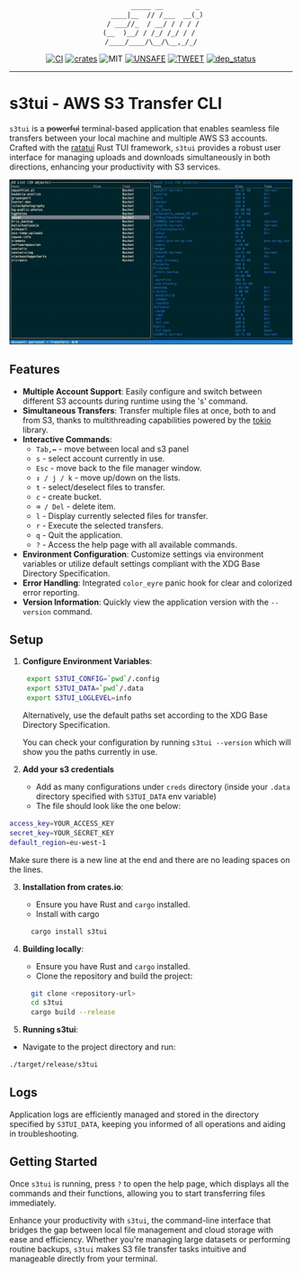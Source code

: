 <div style="text-align: center;">

            _____ __        _ 
       ____|__  // /___  __(_)
      / ___//_  / __/ / / / / 
     (__  )__/ / /_/ /_/ / /  
    /____/____/\__/\__,_/_/

</div>
<div style="text-align: center;">

[![CI][s0]][l0] [![crates][s1]][l1] ![MIT][s2] [![UNSAFE][s3]][l3] [![TWEET][s6]][l6] [![dep_status][s7]][l7]

</div>

[s0]: https://github.com/softberries/s3tui/actions/workflows/rust.yml/badge.svg

[l0]: https://github.com/softberries/s3tui/actions/workflows/rust.yml

[s1]: https://img.shields.io/crates/v/s3tui.svg

[l1]: https://crates.io/crates/s3tui

[s2]: https://img.shields.io/badge/license-MIT-blue.svg

[s3]: https://img.shields.io/badge/unsafe-forbidden-success.svg

[l3]: https://github.com/rust-secure-code/safety-dance/

[s6]: https://img.shields.io/twitter/follow/grajo?label=follow&style=social

[l6]: https://twitter.com/intent/follow?screen_name=grajo

[s7]: https://deps.rs/repo/github/softberries/s3tui/status.svg

[l7]: https://deps.rs/crate/s3tui

---

# s3tui - AWS S3 Transfer CLI

`s3tui` is a ~~powerful~~ terminal-based application that enables seamless file transfers between your local machine and
multiple AWS S3 accounts. Crafted with the [ratatui](https://github.com/ratatui-org/ratatui) Rust TUI framework, `s3tui`
provides a robust user interface for managing uploads and downloads simultaneously in both directions, enhancing your
productivity with S3 services.

![s3tui](assets/s3tui.gif)

## Features

- **Multiple Account Support**: Easily configure and switch between different S3 accounts during runtime using the 's'
  command.
- **Simultaneous Transfers**: Transfer multiple files at once, both to and from S3, thanks to multithreading
  capabilities powered by the [tokio](https://github.com/tokio-rs/tokio) library.
- **Interactive Commands**:
    - `Tab,↔` - move between local and s3 panel
    - `s` - select account currently in use.
    - `Esc` - move back to the file manager window.
    - `↕ / j / k` - move up/down on the lists.
    - `t` - select/deselect files to transfer.
    - `c` - create bucket.
    - `⌫ / Del` - delete item.
    - `l` - Display currently selected files for transfer.
    - `r` - Execute the selected transfers.
    - `q` - Quit the application.
    - `?` - Access the help page with all available commands.
- **Environment Configuration**: Customize settings via environment variables or utilize default settings compliant with
  the XDG Base Directory Specification.
- **Error Handling**: Integrated `color_eyre` panic hook for clear and colorized error reporting.
- **Version Information**: Quickly view the application version with the `--version` command.

## Setup

1. **Configure Environment Variables**:
   ```bash
    export S3TUI_CONFIG=`pwd`/.config
    export S3TUI_DATA=`pwd`/.data
    export S3TUI_LOGLEVEL=info
   ```
   Alternatively, use the default paths set according to the XDG Base Directory Specification.

   You can check your configuration by running `s3tui --version` which will show you the paths currently in use.

2. **Add your s3 credentials**
    - Add as many configurations under `creds` directory (inside your `.data` directory specified with `S3TUI_DATA` env variable)
    - The file should look like the one below:
   
```bash
access_key=YOUR_ACCESS_KEY
secret_key=YOUR_SECRET_KEY
default_region=eu-west-1
```
Make sure there is a new line at the end and there are no leading spaces on the lines.

3. **Installation from crates.io**:
    - Ensure you have Rust and `cargo` installed.
    - Install with cargo
    ```bash
      cargo install s3tui
    ```
4. **Building locally**:
    - Ensure you have Rust and `cargo` installed.
    - Clone the repository and build the project:
    ```bash
      git clone <repository-url>
      cd s3tui
      cargo build --release
    ```

5. **Running s3tui**:
- Navigate to the project directory and run:
```bash
./target/release/s3tui
```

## Logs

Application logs are efficiently managed and stored in the directory specified by `S3TUI_DATA`, keeping you informed of
all operations and aiding in troubleshooting.

## Getting Started

Once `s3tui` is running, press `?` to open the help page, which displays all the commands and their functions, allowing
you to start transferring files immediately.

Enhance your productivity with `s3tui`, the command-line interface that bridges the gap between local file management
and cloud storage with ease and efficiency. Whether you're managing large datasets or performing routine
backups, `s3tui` makes S3 file transfer tasks intuitive and manageable directly from your terminal.
